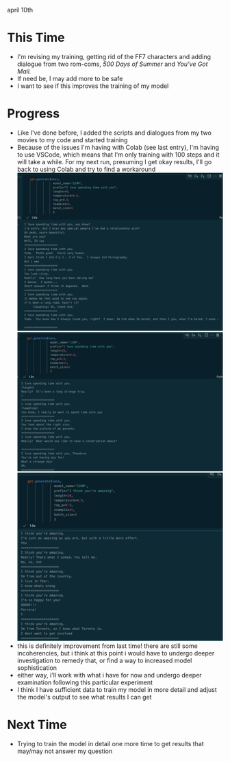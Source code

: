 april 10th
# This Time
- I'm revising my training, getting rid of the FF7 characters and adding dialogue from two rom-coms, *500 Days of Summer* and *You've Got Mail.*
- If need be, I may add more to be safe
- I want to see if this improves the training of my model

# Progress
- Like I've done before, I added the scripts and dialogues from my two movies to my code and started training
- Because of the issues I'm having with Colab (see last entry), I'm having to use VSCode, which means that I'm only training with 100 steps and it will take a while. For my next run, presuming I get okay results, I'll go back to using Colab and try to find a workaround
![](/images/4-10-01)
![](/images/4-10-02)
![](/images/4-10-03)
- this is definitely improvement from last time! there are still some incoherencies, but i think at this point i would have to undergo deeper investigation to remedy that, or find a way to increased model sophistication
- either way, i'll work with what i have for now and undergo deeper examination following this particular experiment
- I think I have sufficient data to train my model in more detail and adjust the model's output to see what results I can get

# Next Time
- Trying to train the model in detail one more time to get results that may/may not answer my question
